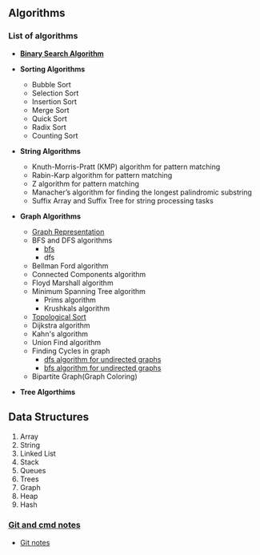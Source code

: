 ## Algorithms 

### List of algorithms
  
* __[Binary Search Algorithm](/Notes/BinarySearch/)__
* __Sorting Algorithms__
   * Bubble Sort
   * Selection Sort
   * Insertion Sort
   * Merge Sort
   * Quick Sort
   * Radix Sort
   * Counting Sort
  
* __String Algorithms__
   
   * Knuth-Morris-Pratt (KMP) algorithm for pattern matching
   * Rabin-Karp algorithm for pattern matching
   * Z algorithm for pattern matching
   * Manacher’s algorithm for finding the longest palindromic substring
   * Suffix Array and Suffix Tree for string processing tasks
   
* __Graph Algorithms__
   * [Graph Representation](Notes/Graphs/graphrepresentation.md)
   * BFS and DFS algorithms
        * [bfs](Notes/Graphs/bfsalgorithms.md)
        * dfs
   * Bellman Ford algorithm
   * Connected Components algorithm
   * Floyd Marshall algorithm
   * Minimum Spanning Tree algorithm  
        - Prims algorithm
        - Krushkals algorithm
   * [Topological Sort](Notes/Graphs/topologicalsort.md) 
   * Dijkstra algorithm 
   * Kahn's algorithm
   * Union Find algorithm
   * Finding Cycles in graph
        - [dfs algorithm for undirected graphs](/Notes/Graphs/cycle_dfs_bfs_undirected.md)
        - [bfs algorithm for undirected graphs]()
   * Bipartite Graph(Graph Coloring)

* __Tree Algorthims__
   

## Data Structures 
 1.  Array
 2.  String
 3.  Linked List
 4.  Stack
 5.  Queues
 6.  Trees 
 7.  Graph 
 8.  Heap
 9.  Hash

### [ Git and cmd notes](/Notes/GitNotes/)
  * [Git notes](/Notes/GitNotes/gitnotes.md)

